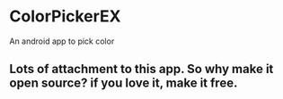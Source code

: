 # ColorPickerEX
An android app to pick color

## Lots of attachment to this app. So why make it open source? if you love it, make it free.
